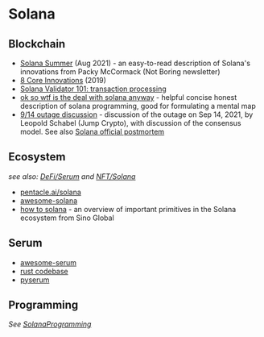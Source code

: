 Solana
=======

## Blockchain
* [Solana Summer](https://www.notboring.co/p/solana-summer) (Aug 2021) -
  an easy-to-read description of Solana's innovations from Packy McCormack (Not Boring newsletter)
* [8 Core Innovations](https://medium.com/solana-labs/7-innovations-that-make-solana-the-first-web-scale-blockchain-ddc50b1defda) (2019)
* [Solana Validator 101: transaction processing](https://jito-labs.medium.com/solana-validator-101-transaction-processing-90bcdc271143)
* [ok so wtf is the deal with solana anyway](https://2501babe.github.io/posts/solana101.html) -
  helpful concise honest description of solana programming, good for formulating a mental map
* [9/14 outage discussion](https://jumpcrypto.com/reflections-on-the-sept-14-solana-outage/) -
  discussion of the outage on Sep 14, 2021, by Leopold Schabel (Jump Crypto), with discussion of the consensus model.
  See also [Solana official postmortem](https://solana.com/news/9-14-network-outage-initial-overview)

## Ecosystem
_see also: [DeFi/Serum](../DeFi.md#serum) and [NFT/Solana](../NFT.md#solana)_
* [pentacle.ai/solana](https://pentacle.ai/solana)
* [awesome-solana](https://github.com/paul-schaaf/awesome-solana)
* [how to solana](https://github.com/sinoglobalcap/how-to-solana) - an overview of important primitives in the Solana ecosystem from Sino Global

## Serum
* [awesome-serum](https://github.com/project-serum/awesome-serum)
* [rust codebase](https://github.com/project-serum/serum-dex)
* [pyserum](https://github.com/serum-community/pyserum)

## Programming
_See [SolanaProgramming](../Dev/Solana.md)_

